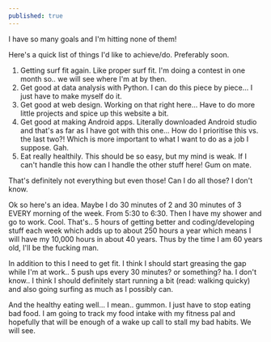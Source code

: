 ```yaml
---
published: true
---
```

<rant>

I have so many goals and I'm hitting none of them!

Here's a quick list of things I'd like to achieve/do. Preferably soon.

1. Getting surf fit again. Like proper surf fit. I'm doing a contest in one month so.. we will see where I'm at by then.
2. Get good at data analysis with Python. I can do this piece by piece... I just have to make myself do it.
3. Get good at web design. Working on that right here... Have to do more little projects and spice up this website a bit.
4. Get good at making Android apps. Literally downloaded Android studio and that's as far as I have got with this one... How do I prioritise this vs. the last two?! Which is more important to what I want to do as a job I suppose. Gah.
5. Eat really healthily. This should be so easy, but my mind is weak. If I can't handle this how can I handle the other stuff here! Gum on mate. 

That's definitely not everything but even those! Can I do all those? I don't know.

Ok so here's an idea. Maybe I do 30 minutes of 2 and 30 minutes of 3 EVERY morning of the week. From 5:30 to 6:30. Then I have my shower and go to work. Cool. That's.. 5 hours of getting better and coding/developing stuff each week which adds up to about 250 hours a year which means I will have my 10,000 hours in about 40 years. Thus by the time I am 60 years old, I'll be the fucking man.

In addition to this I need to get fit. I think I should start greasing the gap while I'm at work.. 5 push ups every 30 minutes? or something? ha. I don't know.. I think I should definitely start running a bit (read: walking quicky) and also going surfing as much as I possibly can. 

And the healthy eating well... I mean.. gummon. I just have to stop eating bad food. I am going to track my food intake with my fitness pal and hopefully that will be enough of a wake up call to stall my bad habits. We will see.

</rant>
